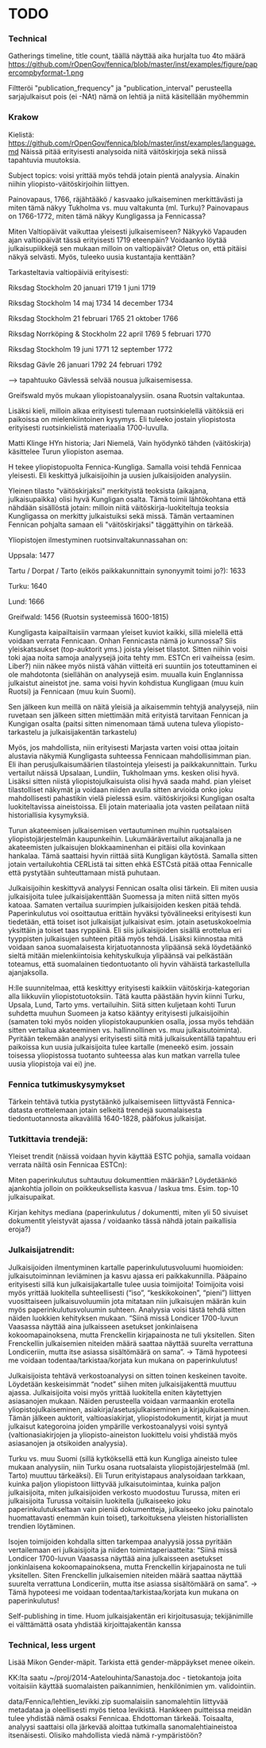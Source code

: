 TODO
==========

### Technical

Gatherings timeline, title count, täällä näyttää aika hurjalta tuo 4to määrä
https://github.com/rOpenGov/fennica/blob/master/inst/examples/figure/papercompbyformat-1.png

Filtteröi "publication_frequency" ja "publication_interval"
perusteella sarjajulkaisut pois (ei -NAt) nämä on lehtiä ja niitä
käsitellään myöhemmin



### Krakow

Kielistä: https://github.com/rOpenGov/fennica/blob/master/inst/examples/language.md Näissä pitää erityisesti analysoida niitä väitöskirjoja sekä niissä tapahtuvia muutoksia.

Subject topics: voisi yrittää myös tehdä jotain pientä analyysia. Ainakin niihin yliopisto-väitöskirjoihin liittyen.

Painovapaus, 1766, räjähtääkö / kasvaako julkaiseminen merkittävästi ja miten tämä näkyy Tukholma vs. muu valtakunta (ml. Turku)? Painovapaus on 1766-1772, miten tämä näkyy Kungligassa ja Fennicassa?

Miten Valtiopäivät vaikuttaa yleisesti julkaisemiseen? Näkyykö Vapauden ajan valtiopäivät tässä erityisesti 1719 eteenpäin? Voidaanko löytää julkaisupiikkejä sen mukaan milloin on valtiopäivät? Oletus on, että pitäisi näkyä selvästi. Myös, tuleeko uusia kustantajia kenttään?

Tarkasteltavia valtiopäiviä erityisesti:

Riksdag Stockholm 20 januari 1719 1 juni 1719

Riksdag Stockholm 14 maj 1734 14 december 1734

Riksdag Stockholm 21 februari 1765 21 oktober 1766

Riksdag Norrköping & Stockholm 22 april 1769 5 februari 1770

Riksdag Stockholm 19 juni 1771 12 september 1772

Riksdag Gävle 26 januari 1792 24 februari 1792

--> tapahtuuko Gävlessä selvää nousua julkaisemisessa.


Greifswald myös mukaan yliopistoanalyysiin. osana Ruotsin valtakuntaa.

Lisäksi kieli, milloin alkaa erityisesti tulemaan ruotsinkielellä
väitöksiä eri paikoissa on mielenkiintoinen kysymys. Eli tuleeko
jostain yliopistosta erityisesti ruotsinkielistä materiaalia
1700-luvulla.

Matti Klinge HYn historia; Jari Niemelä, Vain hyödynkö tähden
(väitöskirja) käsittelee Turun yliopiston asemaa.

H tekee yliopistopuolta Fennica-Kungliga. Samalla voisi tehdä Fennicaa
yleisesti. Eli keskittyä julkaisijoihin ja uusien julkaisijoiden
analyysiin.

Yleinen tilasto "väitöskirjaksi" merkityistä teoksista (aikajana,
julkaisupaikka) olisi hyvä Kungligan osalta. Tämä toimii lähtökohtana
että nähdään sisällöstä jotain: milloin niitä väitöskirja-luokiteltuja
teoksia Kungligassa on merkitty julkaistuiksi sekä missä. Tämän
vertaaminen Fennican pohjalta samaan eli "väitöskirjaksi" täggättyihin
on tärkeää.

Yliopistojen ilmestyminen ruotsinvaltakunnassahan on:

Uppsala: 1477

Tartu / Dorpat / Tarto (eikös paikkakunnittain synonyymit toimi jo?): 1633

Turku: 1640

Lund: 1666

Greifwald: 1456 (Ruotsin systeemissä 1600-1815)

Kungligasta kaipailtaisiin varmaan yleiset kuviot kaikki, sillä
mielellä että voidaan verrata Fennicaan. Onhan Fennicasta nämä jo
kunnossa? Siis yleiskatsaukset (top-auktorit yms.)  joista yleiset
tilastot. Sitten niihin voisi toki ajaa noita samoja analyysejä joita
tehty mm. ESTCn eri vaiheissa (esim. Liber?) niin näkee myös niistä
vähän viitteitä eri suuntiin jos toteuttaminen ei ole mahdotonta
(siellähän on analyysejä esim. muualla kuin Englannissa julkaistut
aineistot jne. sama voisi hyvin kohdistua Kungligaan (muu kuin Ruotsi)
ja Fennicaan (muu kuin Suomi).

Sen jälkeen kun meillä on näitä yleisiä ja aikaisemmin tehtyjä
analyysejä, niin ruvetaan sen jälkeen sitten miettimään mitä erityistä
tarvitaan Fennican ja Kungigan osalta (paitsi sitten nimenomaan tämä
uutena tuleva yliopisto-tarkastelu ja julkaisijakentän tarkastelu)

Myös, jos mahdollista, niin erityisesti Marjasta varten voisi ottaa
joitain alustavia näkymiä Kungligasta suhteessa Fennicaan
mahdollisimman pian. Eli ihan perusjulkaisumäärien tilastointeja
yleisesti ja paikkakunnittain. Turku vertailut näissä Upsalaan,
Lundiin, Tukholmaan yms. kesken olisi hyvä. Lisäksi sitten niistä
yliopistojulkaisuista olisi hyvä saada mahd. pian yleiset
tilastolliset näkymät ja voidaan niiden avulla sitten arvioida onko
joku mahdollisesti pahastikin vielä pielessä esim. väitöskirjoiksi
Kungligan osalta luokiteltavissa aineistoissa. Eli jotain materiaalia
jota vasten peilataan niitä historiallisia kysymyksiä.

Turun akateemisen julkaisemisen vertautuminen muihin ruotsalaisen
yliopistojärjestelmän kaupunkeihin. Lukumäärävertailut aikajanalla ja
ne akateemisten julkaisujen blokkaaminenhan ei pitäisi olla kovinkaan
hankalaa. Tämä saattaisi hyvin riittää siitä Kungligan
käytöstä. Samalla sitten jotain vertailukohtia CERListä tai sitten
ehkä ESTCstä pitää ottaa Fennicalle että pystytään suhteuttamaan mistä
puhutaan.

Julkaisijoihin keskittyvä analyysi Fennican osalta olisi tärkein. Eli
miten uusia julkaisijoita tulee julkaisijakenttään Suomessa ja miten
niitä sitten myös katoaa. Samaten vertailua suurimpien julkaisijoiden
kesken pitää tehdä. Paperinkulutus voi osoittautua erittäin hyväksi
työvälineeksi erityisesti kun tiedetään, että toiset isot julkaisijat
julkaisivat esim. jotain asetuskokoelmia yksittäin ja toiset taas
ryppäinä. Eli siis julkaisijoiden sisällä erottelua eri tyyppisten
julkaisujen suhteen pitää myös tehdä. Lisäksi kiinnostaa mitä voidaan
sanoa suomalaisesta kirjatuotannosta ylipäänsä sekä löydetäänkö sieltä
mitään mielenkiintoisia kehityskulkuja ylipäänsä vai pelkästään
toteamus, että suomalainen tiedontuotanto oli hyvin vähäistä
tarkastellulla ajanjaksolla.

H:lle suunnitelmaa, että keskittyy erityisesti kaikkiin väitöskirja-kategorian alla liikkuviin yliopistotuotoksiin. Tätä kautta päästään hyvin kiinni Turku, Upsala, Lund, Tarto yms. vertailuihin. Siitä sitten kuljetaan kohti Turun suhdetta muuhun Suomeen ja katso kääntyy erityisesti julkaisijoihin (samaten toki myös noiden yliopistokaupunkien osalla, jossa myös tehdään sitten vertailua akateeminen vs. hallinnollinen vs. muu julkaisutoiminta). Pyritään tekemään analyysi erityisesti siitä mitä julkaisukentällä tapahtuu eri paikoissa kun uusia julkaisijoita tulee kartalle (meneekö esim. jossain toisessa yliopistossa tuotanto suhteessa alas kun matkan varrella tulee uusia yliopistoja vai ei) jne.

### Fennica tutkimuskysymykset

Tärkein tehtävä tutkia pystytäänkö julkaisemiseen liittyvästä Fennica-datasta erottelemaan jotain selkeitä trendejä suomalaisesta tiedontuotannosta aikavälillä 1640-1828, pääfokus julkaisijat.

 
### Tutkittavia trendejä:

 Yleiset trendit (näissä voidaan hyvin käyttää ESTC pohjia, samalla
voidaan verrata näiltä osin Fennicaa ESTCn):
 
Miten paperinkulutus suhtautuu dokumenttien määrään? Löydetäänkö
ajankohtia jolloin on poikkeuksellista kasvua / laskua
tms. Esim. top-10 julkaisupaikat.


Kirjan kehitys mediana (paperinkulutus / dokumentti, miten yli 50
sivuiset dokumentit yleistyvät ajassa / voidaanko tässä nähdä jotain
paikallisia eroja?)


### Julkaisijatrendit:


Julkaisijoiden ilmentyminen kartalle paperinkulutusvoluumi huomioiden: julkaisutoiminnan leviäminen ja kasvu ajassa eri paikkakunnilla. Pääpaino erityisesti sillä kun julkaisijakartalle tulee uusia toimijoita! Toimijoita voisi myös yrittää luokitella suhteellisesti (“iso”, “keskikokoinen”, “pieni”) liittyen vuosittaiseen julkaisuvoluumiin jota mitataan niin julkaisujen määrän kuin myös paperinkulutusvoluumin suhteen. Analyysia voisi tästä tehdä sitten näiden luokkien kehityksen mukaan. “Siinä missä Londicer 1700-luvun Vaasassa näyttää aina julkaisseen asetukset jonkinlaisena kokoomapainoksena, mutta Frenckellin kirjapainosta ne tuli yksitellen. Siten Frenckellin julkaisemien niteiden määrä saattaa näyttää suurelta verrattuna Londiceriin, mutta itse asiassa sisältömäärä on sama”. → Tämä hypoteesi me voidaan todentaa/tarkistaa/korjata kun mukana on paperinkulutus!


Julkaisijoista tehtävä verkostoanalyysi on sitten toinen keskeinen tavoite. Löydetään keskeisimmät “nodet” siihen miten julkaisijakenttä muuttuu ajassa. Julkaisijoita voisi myös yrittää luokitella eniten käytettyjen asiasanojen mukaan. Näiden perusteella voidaan varmaankin erotella yliopistojulkaiseminen, asiakirja/asetusjulkaiseminen ja kirjajulkaiseminen. Tämän jälkeen auktorit, valtioasiakirjat, yliopistodokumentit, kirjat ja muut julkaisut kategoroina joiden ympärille verkostoanalyysi voisi syntyä (valtionasiakirjojen ja yliopisto-aineiston luokittelu voisi yhdistää myös asiasanojen ja otsikoiden analyysia).

 
Turku vs. muu Suomi (sillä kytköksellä että kun Kungliga aineisto tulee mukaan analyysiin, niin Turku osana ruotsalaista yliopistojärjestelmää (ml. Tarto) muuttuu tärkeäksi). Eli Turun erityistapaus analysoidaan tarkkaan, kuinka paljon yliopistoon liittyvää julkaisutoimintaa, kuinka paljon julkaisijoita, miten julkaisijoiden verkosto muodostuu Turussa, miten eri julkaisijoita Turussa voitaisiin luokitella (julkaiseeko joku paperinkulutukseltaan vain pieniä dokumentteja, julkaiseeko joku painotalo huomattavasti enemmän kuin toiset), tarkoituksena yleisten historiallisten trendien löytäminen.

 
Isojen toimijoiden kohdalla sitten tarkempaa analyysiä jossa pyritään vertailemaan eri julkaisijoita ja niiden toimintaperiaatteita: “Siinä missä Londicer 1700-luvun Vaasassa näyttää aina julkaisseen asetukset jonkinlaisena kokoomapainoksena, mutta Frenckellin kirjapainosta ne tuli yksitellen. Siten Frenckellin julkaisemien niteiden määrä saattaa näyttää suurelta verrattuna Londiceriin, mutta itse asiassa sisältömäärä on sama”. → Tämä hypoteesi me voidaan todentaa/tarkistaa/korjata kun mukana on paperinkulutus!

 
Self-publishing in time. Huom julkaisjakentän eri kirjoitusasuja; tekijänimille ei välttämättä osata yhdistää kirjoittajakentän kanssa



### Technical, less urgent

Lisää Mikon Gender-mäpit. Tarkista että gender-mäppäykset menee oikein. 

KK:lta saatu ~/proj/2014-Aatelouhinta/Sanastoja.doc - tietokantoja
joita voitaisiin käyttää suomalaisten paikannimien, henkilönimien
ym. validointiin.

data/Fennica/lehtien_levikki.zip suomalaisiin sanomalehtiin liittyvää
metadataa ja oleellisesti myös tietoa levikistä. Hankkeen puitteissa
meidän tulee yhdistää nämä osaksi Fennicaa. Ehdottoman
tärkeää. Toisaalta, analyysi saattaisi olla järkevää aloittaa
tutkimalla sanomalehtiaineistoa itsenäisesti. Olisiko mahdollista
viedä nämä r-ympäristöön?










